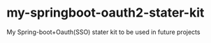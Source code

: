 # my-springboot-oauth2-stater-kit

My Spring-boot+Oauth(SSO) stater kit to be used in future projects
